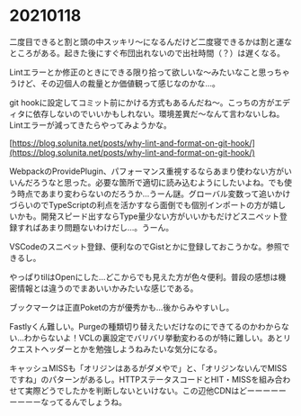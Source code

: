 # 20210118

二度目できると割と頭の中スッキリ〜になるんだけど二度寝できるかは割と運なところがある。起きた後にすぐ布団出れないので出社時間（？）は遅くなる。

Lintエラーとか修正のときにできる限り拾って欲しいな〜みたいなこと思っちゃうけど、その辺個人の裁量とか価値観って感じなのかな…。

git hookに設定してコミット前にかける方式もあるんだね〜。こっちの方がエディタに依存しないのでいいかもしれない。環境差異だ〜なんて言わないしね。Lintエラーが減ってきたらやってみようかな。

[https://blog.solunita.net/posts/why-lint-and-format-on-git-hook/](https://blog.solunita.net/posts/why-lint-and-format-on-git-hook/)

WebpackのProvidePlugin、パフォーマンス重視するならあまり使わない方がいいんだろうなと思った。必要な箇所で適切に読み込むようにしたいよね。でも使う時点であまり変わらないのだろうか…うーん謎。グローバル変数って追いかけづらいのでTypeScriptの利点を活かすなら面倒でも個別インポートの方が嬉しいかも。開発スピード出すならType量少ない方がいいかもだけどスニペット登録すればあまり問題ないわけだし…。うーん。

VSCodeのスニペット登録、便利なのでGistとかに登録しておこうかな。参照できるし。

やっぱりtilはOpenにした…どこからでも見えた方が色々便利。普段の感想は機密情報とは違うのでまあいいかみたいな感じである。

ブックマークは正直Poketの方が優秀かも…後からみやすいし。

Fastlyくん難しい。Purgeの種類切り替えたいだけなのにできてるのかわからない…わからないよ！VCLの裏設定でバリバリ挙動変わるのが特に難しい。あとリクエストヘッダーとかを勉強しようねみたいな気分になる。

キャッシュMISSも「オリジンはあるがダメやで」と、「オリジンないんでMISSですね」のパターンがあるし。HTTPステータスコードとHIT・MISSを組み合わせて実際どうでしたかを判断しないといけない。この辺他CDNはどーーーーーーーーーなってるんでしょうね。